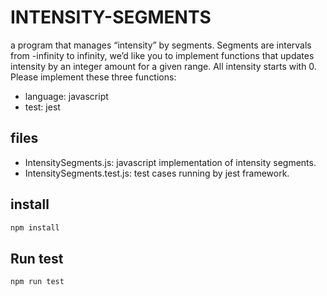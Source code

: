 # INTENSITY-SEGMENTS

a program that manages “intensity” by segments. Segments are intervals from -infinity to infinity, we’d like you to implement functions that updates intensity by an integer amount for a given range. All intensity starts with 0. Please implement these three functions:

- language: javascript
- test: jest

## files
- IntensitySegments.js: javascript implementation of intensity segments.
- IntensitySegments.test.js: test cases running by jest framework.

## install
```bash
npm install
```

## Run test
```bash
npm run test
```